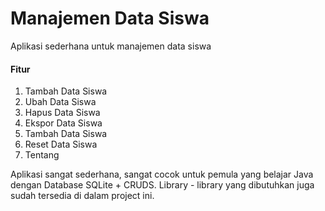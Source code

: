 # Manajemen Data Siswa
Aplikasi sederhana untuk manajemen data siswa

<h4>Fitur</h4>
<ol>
<li>Tambah Data Siswa</li>
<li>Ubah Data Siswa</li>
<li>Hapus Data Siswa</li>
<li>Ekspor Data Siswa</li>
<li>Tambah Data Siswa</li>
<li>Reset Data Siswa</li>
<li>Tentang</li>
</ol>

Aplikasi sangat sederhana, sangat cocok untuk pemula yang belajar Java dengan Database SQLite + CRUDS. Library - library yang dibutuhkan juga sudah tersedia di dalam project ini.
